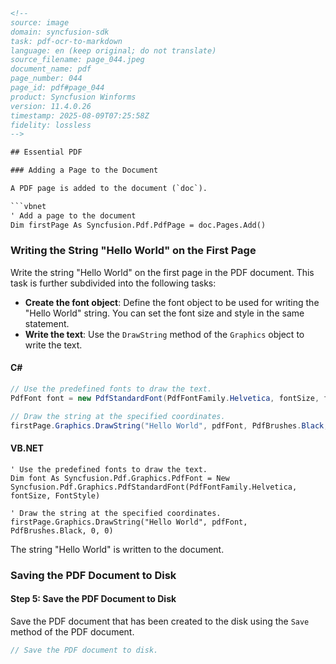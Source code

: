 ```html
<!-- 
source: image
domain: syncfusion-sdk
task: pdf-ocr-to-markdown
language: en (keep original; do not translate)
source_filename: page_044.jpeg
document_name: pdf
page_number: 044
page_id: pdf#page_044
product: Syncfusion Winforms
version: 11.4.0.26
timestamp: 2025-08-09T07:25:58Z
fidelity: lossless
-->

## Essential PDF

### Adding a Page to the Document

A PDF page is added to the document (`doc`).

```vbnet
' Add a page to the document
Dim firstPage As Syncfusion.Pdf.PdfPage = doc.Pages.Add()
```

### Writing the String "Hello World" on the First Page

Write the string "Hello World" on the first page in the PDF document. This task is further subdivided into the following tasks:

- **Create the font object**: Define the font object to be used for writing the "Hello World" string. You can set the font size and style in the same statement.
- **Write the text**: Use the `DrawString` method of the `Graphics` object to write the text.

#### C#

```csharp
// Use the predefined fonts to draw the text.
PdfFont font = new PdfStandardFont(PdfFontFamily.Helvetica, fontSize, fontStyle);

// Draw the string at the specified coordinates.
firstPage.Graphics.DrawString("Hello World", pdfFont, PdfBrushes.Black, 0, 0);
```

#### VB.NET

```vbnet
' Use the predefined fonts to draw the text.
Dim font As Syncfusion.Pdf.Graphics.PdfFont = New Syncfusion.Pdf.Graphics.PdfStandardFont(PdfFontFamily.Helvetica, fontSize, FontStyle)

' Draw the string at the specified coordinates.
firstPage.Graphics.DrawString("Hello World", pdfFont, PdfBrushes.Black, 0, 0)
```

The string "Hello World" is written to the document.

### Saving the PDF Document to Disk

#### Step 5: Save the PDF Document to Disk

Save the PDF document that has been created to the disk using the `Save` method of the PDF document.

```csharp
// Save the PDF document to disk.
```

<!-- tags: [pdf, document, page, font, drawstring, save] keywords: [pdf, document, page, font, drawstring, save, helloworld] -->
```